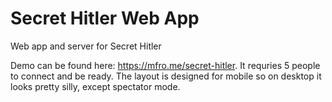 # Secret Hitler Web App
Web app and server for Secret Hitler

Demo can be found here: https://mfro.me/secret-hitler. It requries 5 people to connect and be ready. The layout is designed for mobile so on desktop it looks pretty silly, except spectator mode.
